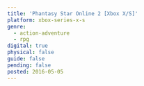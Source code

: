 ```yaml
---
title: 'Phantasy Star Online 2 [Xbox X/S]'
platform: xbox-series-x-s
genre:
  - action-adventure
  - rpg
digital: true
physical: false
guide: false
pending: false
posted: 2016-05-05
---
```

